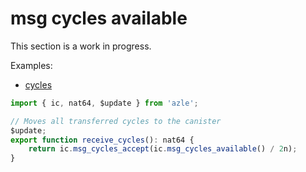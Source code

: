 # msg cycles available

This section is a work in progress.

Examples:

-   [cycles](https://github.com/demergent-labs/azle/tree/main/examples/cycles)

```typescript
import { ic, nat64, $update } from 'azle';

// Moves all transferred cycles to the canister
$update;
export function receive_cycles(): nat64 {
    return ic.msg_cycles_accept(ic.msg_cycles_available() / 2n);
}
```
